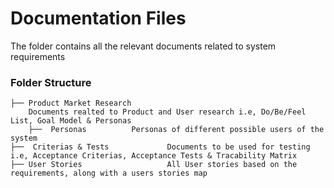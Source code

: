 # Documentation Files
The folder contains all the relevant documents related to system requirements

### Folder Structure
```
├── Product Market Research 
    Documents realted to Product and User research i.e, Do/Be/Feel List, Goal Model & Personas
    ├──  Personas          Personas of different possible users of the system 
├──  Criterias & Tests             Documents to be used for testing i.e, Acceptance Criterias, Acceptance Tests & Tracability Matrix
├── User Stories                   All User stories based on the requirements, along with a users stories map
```
